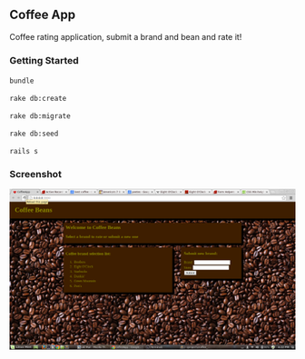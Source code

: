 ## Coffee App

Coffee rating application, submit a brand and bean and rate it!

### Getting Started

`bundle`

`rake db:create`

`rake db:migrate`

`rake db:seed`

`rails s`

### Screenshot

![landing page](https://raw.githubusercontent.com/Carpk/coffee_app/master/app/assets/images/Screenshot%20from%202014-04-06%2016:22:05.png)
